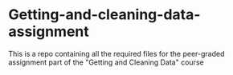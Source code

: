 # Getting-and-cleaning-data-assignment
This is a repo containing all the required files for the peer-graded assignment part of the "Getting and Cleaning Data" course
